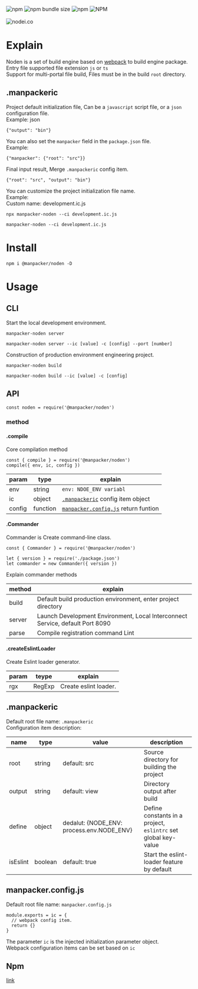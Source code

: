 ![npm](https://img.shields.io/npm/v/@manpacker/noden.svg)
![npm bundle size](https://img.shields.io/bundlephobia/min/@manpacker/noden.svg)
![npm](https://img.shields.io/npm/dw/@manpacker/noden.svg)
![NPM](https://img.shields.io/npm/l/@manpacker/noden.svg)
<br><br>
![nodei.co](https://nodei.co/npm/@manpacker/noden.png?downloads=true&downloadRank=true&stars=true)
<br>
# Explain
Noden is a set of build engine based on [webpack](https://www.webpackjs.com/) to build engine package.<br>
Entry file supported file extension <code>js</code> or <code>ts</code><br>
Support for multi-portal file build, Files must be in the build <code>root</code> directory.<br>
## .manpackeric
Project default initialization file, Can be a <code>javascript</code> script file, or a <code>json</code> configuration file.<br>
Example: json<br>
```
{"output": "bin"}
```
You can also set the <code>manpacker</code> field in the <code>package.json</code> file.<br>
Example:<br>
```
{"manpacker": {"root": "src"}}
```
Final input result, Merge <code>.manpackeric</code> config item.
```
{"root": "src", "output": "bin"}
```
You can customize the project initialization file name.<br>
Example:<br>
Custom name: development.ic.js
```
npx manpacker-noden --ci development.ic.js
```
```
manpacker-noden --ci development.ic.js
```
# Install
```
npm i @manpacker/noden -D
```
# Usage
## CLI
Start the local development environment.
```
manpacker-noden server
```
```
manpacker-noden server --ic [value] -c [config] --port [number]
```
Construction of production environment engineering project.
```
manpacker-noden build
```
```
manpacker-noden build --ic [value] -c [config]
```
## API
```
const noden = require('@manpacker/noden')
```
### method
#### .compile
Core compilation method
```
const { compile } = require('@manpacker/noden')
compile({ env, ic, config })
```

|param|type|explain|
|-----|----|-------|
|env|string|<code>env: NDOE_ENV variabl</code>|
|ic|object|<code>[.manpackeric](#.manpackeric)</code> config item object|
|config|function|<code>[manpacker.config.js](#manpacker.config.js)</code> return funtion|

#### .Commander
Commander is Create command-line class.
```
const { Commander } = require('@manpacker/noden')

let { version } = require('./package.json')
let commander = new Commander({ version })

```
Explain commander methods

|method|explain|
|------|-------|
|build|Default build production environment, enter project directory|
|server|Launch Development Environment, Local Interconnect Service, default Port 8090|
|parse|Compile registration command Lint|

#### .createEslintLoader
Create Eslint loader generator.

|param|teype|explain|
|-----|-----|-------|
|rgx|RegExp|Create eslint loader.|

## .manpackeric
Default root file name: <code>.manpackeric</code><br>
Configuration item description:<br>

|name|type|value|description|
|----|----|-----|-----------|
|root|string|default: src| Source directory for building the project|
|output|string|default: view|Directory output after build|
|define|object|dedalut: {NODE_ENV: process.env.NODE_ENV}|Define constants in a project, <code>eslintrc</code> set global key-value|
|isEslint|boolean|default: true|Start the eslint-loader feature by default|

## manpacker.config.js
Default root file name: <code>manpacker.config.js</code>
```
module.exports = ic = {
  // webpack config item.
  return {}
}
```
The parameter <code>ic</code> is the injected initialization parameter object.<br>
Webpack configuration items can be set based on <code>ic</code>
## Npm
[link](https://www.npmjs.com/package/@manpacker/noden)
